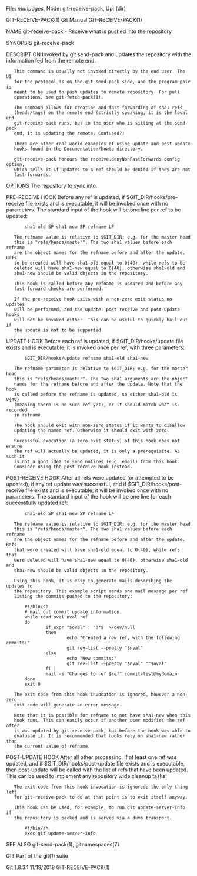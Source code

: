 File: *manpages*,  Node: git-receive-pack,  Up: (dir)

GIT-RECEIVE-PACK(1)               Git Manual               GIT-RECEIVE-PACK(1)



NAME
       git-receive-pack - Receive what is pushed into the repository

SYNOPSIS
       git-receive-pack <directory>


DESCRIPTION
       Invoked by git send-pack and updates the repository with the
       information fed from the remote end.

       This command is usually not invoked directly by the end user. The UI
       for the protocol is on the git send-pack side, and the program pair is
       meant to be used to push updates to remote repository. For pull
       operations, see git-fetch-pack(1).

       The command allows for creation and fast-forwarding of sha1 refs
       (heads/tags) on the remote end (strictly speaking, it is the local end
       git-receive-pack runs, but to the user who is sitting at the send-pack
       end, it is updating the remote. Confused?)

       There are other real-world examples of using update and post-update
       hooks found in the Documentation/howto directory.

       git-receive-pack honours the receive.denyNonFastForwards config option,
       which tells it if updates to a ref should be denied if they are not
       fast-forwards.

OPTIONS
       <directory>
           The repository to sync into.

PRE-RECEIVE HOOK
       Before any ref is updated, if $GIT_DIR/hooks/pre-receive file exists
       and is executable, it will be invoked once with no parameters. The
       standard input of the hook will be one line per ref to be updated:

           sha1-old SP sha1-new SP refname LF

       The refname value is relative to $GIT_DIR; e.g. for the master head
       this is "refs/heads/master". The two sha1 values before each refname
       are the object names for the refname before and after the update. Refs
       to be created will have sha1-old equal to 0{40}, while refs to be
       deleted will have sha1-new equal to 0{40}, otherwise sha1-old and
       sha1-new should be valid objects in the repository.

       This hook is called before any refname is updated and before any
       fast-forward checks are performed.

       If the pre-receive hook exits with a non-zero exit status no updates
       will be performed, and the update, post-receive and post-update hooks
       will not be invoked either. This can be useful to quickly bail out if
       the update is not to be supported.

UPDATE HOOK
       Before each ref is updated, if $GIT_DIR/hooks/update file exists and is
       executable, it is invoked once per ref, with three parameters:

           $GIT_DIR/hooks/update refname sha1-old sha1-new

       The refname parameter is relative to $GIT_DIR; e.g. for the master head
       this is "refs/heads/master". The two sha1 arguments are the object
       names for the refname before and after the update. Note that the hook
       is called before the refname is updated, so either sha1-old is 0{40}
       (meaning there is no such ref yet), or it should match what is recorded
       in refname.

       The hook should exit with non-zero status if it wants to disallow
       updating the named ref. Otherwise it should exit with zero.

       Successful execution (a zero exit status) of this hook does not ensure
       the ref will actually be updated, it is only a prerequisite. As such it
       is not a good idea to send notices (e.g. email) from this hook.
       Consider using the post-receive hook instead.

POST-RECEIVE HOOK
       After all refs were updated (or attempted to be updated), if any ref
       update was successful, and if $GIT_DIR/hooks/post-receive file exists
       and is executable, it will be invoked once with no parameters. The
       standard input of the hook will be one line for each successfully
       updated ref:

           sha1-old SP sha1-new SP refname LF

       The refname value is relative to $GIT_DIR; e.g. for the master head
       this is "refs/heads/master". The two sha1 values before each refname
       are the object names for the refname before and after the update. Refs
       that were created will have sha1-old equal to 0{40}, while refs that
       were deleted will have sha1-new equal to 0{40}, otherwise sha1-old and
       sha1-new should be valid objects in the repository.

       Using this hook, it is easy to generate mails describing the updates to
       the repository. This example script sends one mail message per ref
       listing the commits pushed to the repository:

           #!/bin/sh
           # mail out commit update information.
           while read oval nval ref
           do
                   if expr "$oval" : '0*$' >/dev/null
                   then
                           echo "Created a new ref, with the following commits:"
                           git rev-list --pretty "$nval"
                   else
                           echo "New commits:"
                           git rev-list --pretty "$nval" "^$oval"
                   fi |
                   mail -s "Changes to ref $ref" commit-list@mydomain
           done
           exit 0

       The exit code from this hook invocation is ignored, however a non-zero
       exit code will generate an error message.

       Note that it is possible for refname to not have sha1-new when this
       hook runs. This can easily occur if another user modifies the ref after
       it was updated by git-receive-pack, but before the hook was able to
       evaluate it. It is recommended that hooks rely on sha1-new rather than
       the current value of refname.

POST-UPDATE HOOK
       After all other processing, if at least one ref was updated, and if
       $GIT_DIR/hooks/post-update file exists and is executable, then
       post-update will be called with the list of refs that have been
       updated. This can be used to implement any repository wide cleanup
       tasks.

       The exit code from this hook invocation is ignored; the only thing left
       for git-receive-pack to do at that point is to exit itself anyway.

       This hook can be used, for example, to run git update-server-info if
       the repository is packed and is served via a dumb transport.

           #!/bin/sh
           exec git update-server-info

SEE ALSO
       git-send-pack(1), gitnamespaces(7)

GIT
       Part of the git(1) suite



Git 1.8.3.1                       11/19/2018               GIT-RECEIVE-PACK(1)

